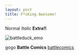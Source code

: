```yaml
---
layout: post
title: F*cKing Awesome!
---
```


Normal _Italic_ **Extra!!**

![battleduck_emo](https://cloud.githubusercontent.com/assets/10589607/5951601/e18fd470-a7ac-11e4-8dc5-0b244674639d.png)

gogo **Battle Comics** [battlecomics](http://battlecomics.co.kr/)
